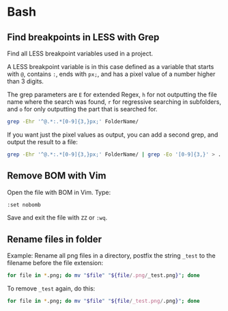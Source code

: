 # Bash

## Find breakpoints in LESS with Grep

Find all LESS breakpoint variables used in a project. 

A LESS breakpoint variable is in this case defined as a variable that starts with `@`, contains `:`, ends with `px;`, and has a pixel value of a number higher than 3 digits.

The grep parameters are `E` for extended Regex, `h` for not outputting the file name where the search was found, `r` for regressive searching in subfolders, and `o` for only outputting the part that is searched for.

```bash
grep -Ehr '^@.*:.*[0-9]{3,}px;' FolderName/
```

If you want just the pixel values as output, you can add a second grep, and output the result to a file:

```bash
grep -Ehr '^@.*:.*[0-9]{3,}px;' FolderName/ | grep -Eo '[0-9]{3,}' > ../breakpoints.txt
```

## Remove BOM with Vim

Open the file with BOM in Vim. Type:

```bash
:set nobomb
```
Save and exit the file with `ZZ` or `:wq`.

## Rename files in folder

Example: Rename all png files in a directory, postfix the string `_test` to the filename before the file extension:

```bash
for file in *.png; do mv "$file" "${file/.png/_test.png}"; done
```

To remove `_test` again, do this:

```bash
for file in *.png; do mv "$file" "${file/_test.png/.png}"; done
```

